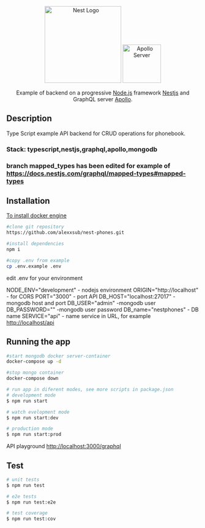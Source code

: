 <p align="center">
  <a href="http://nestjs.com/" target="blank"><img src="https://nestjs.com/img/logo-small.svg" width="200" alt="Nest Logo" /></a>
  <a href='https://www.apollographql.com/'><img src='https://user-images.githubusercontent.com/841294/53402609-b97a2180-39ba-11e9-8100-812bab86357c.png' height='100' alt='Apollo Server'></a>
</p>

  <p align="center">Example of backend on a progressive <a href="http://nodejs.org" target="_blank">Node.js</a> framework <a href="http://nestjs.org" target="_blank">Nestjs</a> and GraphQL server <a href="https://www.apollographql.com/" target="_blank">Apollo</a>.</p>
    <p align="center">

## Description

Type Script example API backend for CRUD operations for phonebook.

### Stack: typescript,nestjs,graphql,apollo,mongodb

### branch mapped_types has been edited for example of  <https://docs.nestjs.com/graphql/mapped-types#mapped-types>

## Installation

<a href="https://docs.docker.com/engine/install/" target="_blank">To install docker engine</a>

```bash
#clone git repository
https://github.com/alexxsub/nest-phones.git
```

```bash
#install dependencies
npm i
```

```bash
#copy .env from example
cp .env.example .env
```

edit .env for your environment

NODE_ENV="development" - nodejs environment
ORIGIN="http://localhost" - for CORS
PORT="3000"  - port API
DB_HOST="localhost:27017" - mongodb host and port
DB_USER="admin"  -mongodb user
DB_PASSWORD=""   -mongodb user password
DB_name="nestphones" - DB name
SERVICE="api" - name service in URL, for example <http://localhost/api>

## Running the app

```bash
#start mongodb docker server-container
docker-compose up -d

#stop mongo container
docker-compose down

# run app in diferent modes, see more scripts in package.json
# development mode
$ npm run start

# watch evelopment mode
$ npm run start:dev

# production mode
$ npm run start:prod
```

API playground <http://localhost:3000/graphql>

## Test

```bash
# unit tests
$ npm run test

# e2e tests
$ npm run test:e2e

# test coverage
$ npm run test:cov
```
